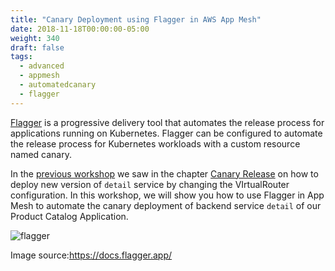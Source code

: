 ```yaml
---
title: "Canary Deployment using Flagger in AWS App Mesh"
date: 2018-11-18T00:00:00-05:00
weight: 340
draft: false
tags:
  - advanced
  - appmesh
  - automatedcanary
  - flagger
---
```


[Flagger](https://docs.flagger.app/) is a progressive delivery tool that automates the release process for applications running on Kubernetes. Flagger can be configured to automate the release process for Kubernetes workloads with a custom resource named canary.

In the [previous workshop](/advanced/330_servicemesh_using_appmesh/) we saw in the chapter [Canary Release](/advanced/330_servicemesh_using_appmesh/canary_deployment/) on how to deploy new version of `detail` service by changing the VIrtualRouter configuration. In this workshop, we will show you how to use Flagger in App Mesh to automate the canary deployment of backend service `detail` of our Product Catalog Application.

![flagger](/images/app_mesh_fargate/flagger.png)

Image source:https://docs.flagger.app/